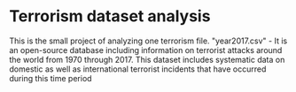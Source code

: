 # Terrorism dataset analysis
This is the small project of analyzing one terrorism file. "year2017.csv" - It is an open-source database including information on terrorist attacks around the world from 1970 through 2017. This dataset includes systematic data on domestic as well as international terrorist incidents that have occurred during this time period
